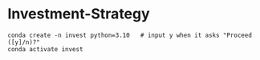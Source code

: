 # Investment-Strategy

```shell
conda create -n invest python=3.10   # input y when it asks "Proceed ([y]/n)?"
conda activate invest
```